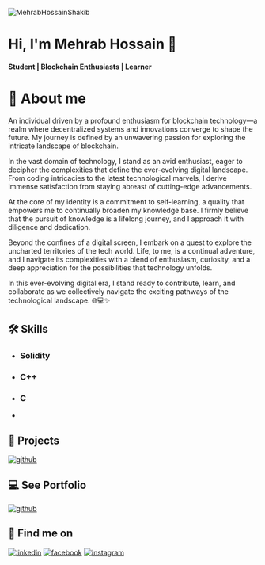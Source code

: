 ![MehrabHossainShakib](https://github.com/mehrab-shakib/mehrab-shakib/assets/152206093/97261288-5d65-45ad-80d8-5fe0d9e23bd2)


# Hi, I'm Mehrab Hossain 👋

#### Student | Blockchain Enthusiasts | Learner 
# 🚀 About me 
An individual driven by a profound enthusiasm for blockchain technology—a realm where decentralized systems and innovations converge to shape the future. My journey is defined by an unwavering passion for exploring the intricate landscape of blockchain.

In the vast domain of technology, I stand as an avid enthusiast, eager to decipher the complexities that define the ever-evolving digital landscape. From coding intricacies to the latest technological marvels, I derive immense satisfaction from staying abreast of cutting-edge advancements.

At the core of my identity is a commitment to self-learning, a quality that empowers me to continually broaden my knowledge base. I firmly believe that the pursuit of knowledge is a lifelong journey, and I approach it with diligence and dedication.

Beyond the confines of a digital screen, I embark on a quest to explore the uncharted territories of the tech world. Life, to me, is a continual adventure, and I navigate its complexities with a blend of enthusiasm, curiosity, and a deep appreciation for the possibilities that technology unfolds.

In this ever-evolving digital era, I stand ready to contribute, learn, and collaborate as we collectively navigate the exciting pathways of the technological landscape. 🌐💻✨


## 🛠 Skills
 - ### Solidity
- ### C++
 - ### C
 - 
## 🚦 Projects
[![github](https://img.shields.io/badge/github-etherPresso-1DA1F2?style=for-the-badge&logo=github&logoColor=white)](https://github.com/mehrab-shakib/etherPressoDapp)

## 💻 See Portfolio
[![github](https://img.shields.io/badge/Personal-Website-1DA1F2?style=for-the-badge&logo=netlify&logoColor=white)](https://mehrab-shakib-portfolio.netlify.app)

## 🔗 Find me on 

[![linkedin](https://img.shields.io/badge/linkedin-0A66C2?style=for-the-badge&logo=linkedin&logoColor=white)](https://www.linkedin.com/in/mehrab-hossain-shakib-4b4293242/)  [![facebook](https://img.shields.io/badge/facebook-1DA1F2?style=for-the-badge&logo=facebook&logoColor=white)](https://www.facebook.com/profile.php?id=100007926465410) [![instagram](https://img.shields.io/badge/instagram-1DA1F2?style=for-the-badge&logo=instagram&logoColor=white)](https://www.instagram.com/_mehrab.shakib_) 


<!--
**mehrab-shakib/mehrab-shakib** is a ✨ _special_ ✨ repository because its `README.md` (this file) appears on your GitHub profile.

Here are some ideas to get you started:

- 🔭 I’m currently working on ...
- 🌱 I’m currently learning ...
- 👯 I’m looking to collaborate on ...
- 🤔 I’m looking for help with ...
- 💬 Ask me about ...
- 📫 How to reach me: ...
- 😄 Pronouns: ...
- ⚡ Fun fact: ...
-->

